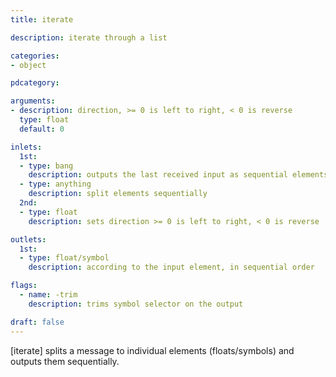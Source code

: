 ```yaml
---
title: iterate

description: iterate through a list

categories:
- object

pdcategory:

arguments:
- description: direction, >= 0 is left to right, < 0 is reverse
  type: float
  default: 0

inlets:
  1st:
  - type: bang
    description: outputs the last received input as sequential elements
  - type: anything
    description: split elements sequentially
  2nd:
  - type: float
    description: sets direction >= 0 is left to right, < 0 is reverse

outlets:
  1st:
  - type: float/symbol
    description: according to the input element, in sequential order

flags:
  - name: -trim
    description: trims symbol selector on the output

draft: false
---
```


[iterate] splits a message to individual elements (floats/symbols) and outputs them sequentially.

